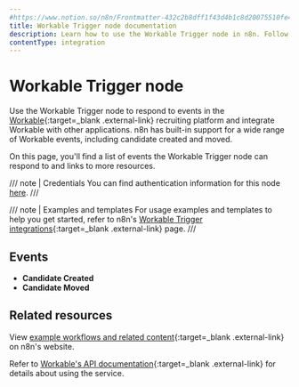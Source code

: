 ```yaml
---
#https://www.notion.so/n8n/Frontmatter-432c2b8dff1f43d4b1c8d20075510fe4
title: Workable Trigger node documentation
description: Learn how to use the Workable Trigger node in n8n. Follow technical documentation to integrate Workable Trigger node into your workflows.
contentType: integration
---
```


# Workable Trigger node

Use the Workable Trigger node to respond to events in the [Workable](https://www.workable.com/){:target=_blank .external-link} recruiting platform and integrate Workable with other applications. n8n has built-in support for a wide range of Workable events, including candidate created and moved.

On this page, you'll find a list of events the Workable Trigger node can respond to and links to more resources.

/// note | Credentials
You can find authentication information for this node [here](/integrations/builtin/credentials/workable/).
///

///  note  | Examples and templates
For usage examples and templates to help you get started, refer to n8n's [Workable Trigger integrations](https://n8n.io/integrations/workable-trigger/){:target=_blank .external-link} page.
///

## Events

- **Candidate Created**
- **Candidate Moved**

## Related resources

View [example workflows and related content](https://n8n.io/integrations/workable-trigger/){:target=_blank .external-link} on n8n's website.

Refer to [Workable's API documentation](https://developers.workable.com/){:target=_blank .external-link} for details about using the service.
